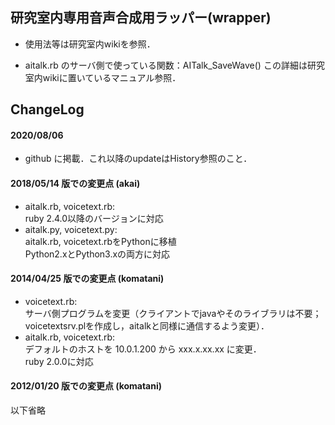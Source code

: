 ﻿研究室内専用音声合成用ラッパー(wrapper)
---

* 使用法等は研究室内wikiを参照．

* aitalk.rb のサーバ側で使っている関数：AITalk_SaveWave()
  この詳細は研究室内wikiに置いているマニュアル参照．


## ChangeLog
#### 2020/08/06
* github に掲載．これ以降のupdateはHistory参照のこと．

#### 2018/05/14 版での変更点 (akai)
* aitalk.rb, voicetext.rb:  
	     ruby 2.4.0以降のバージョンに対応
* aitalk.py, voicetext.py:  
	     aitalk.rb, voicetext.rbをPythonに移植  
	     Python2.xとPython3.xの両方に対応
#### 2014/04/25 版での変更点 (komatani)
* voicetext.rb:  
	     サーバ側プログラムを変更（クライアントでjavaやそのライブラリは不要；  
	     voicetextsrv.plを作成し，aitalkと同様に通信するよう変更）．
* aitalk.rb, voicetext.rb:  
	     デフォルトのホストを 10.0.1.200 から xxx.x.xx.xx に変更．  
	     ruby 2.0.0に対応

#### 2012/01/20 版での変更点 (komatani)  
以下省略
